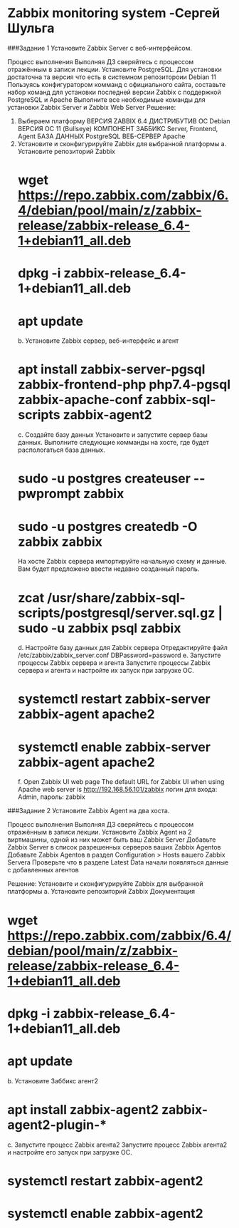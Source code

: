 # Zabbix monitoring system -Сергей Шульга


###Задание 1
Установите Zabbix Server с веб-интерфейсом.

Процесс выполнения
Выполняя ДЗ сверяйтесь с процессом отражённым в записи лекции.
Установите PostgreSQL. Для установки достаточна та версия что есть в системном репозитороии Debian 11
Пользуясь конфигуратором комманд с официального сайта, составьте набор команд для установки последней версии Zabbix с поддержкой PostgreSQL и Apache
Выполните все необходимые команды для установки Zabbix Server и Zabbix Web Server
Решение:

1. Выбераем платформу
   ВЕРСИЯ ZABBIX 6.4
   ДИСТРИБУТИВ ОС Debian
   ВЕРСИЯ ОС 11 (Bullseye)
   КОМПОНЕНТ ЗАББИКС Server, Frontend, Agent
   БАЗА ДАННЫХ PostgreSQL
   ВЕБ-СЕРВЕР Apache
2. Установите и сконфигурируйте Zabbix для выбранной платформы
   a. Установите репозиторий Zabbix
   # wget https://repo.zabbix.com/zabbix/6.4/debian/pool/main/z/zabbix-release/zabbix-release_6.4-1+debian11_all.deb
   # dpkg -i zabbix-release_6.4-1+debian11_all.deb
   # apt update
   b. Установите Zabbix сервер, веб-интерфейс и агент
   # apt install zabbix-server-pgsql zabbix-frontend-php php7.4-pgsql zabbix-apache-conf zabbix-sql-scripts zabbix-agent2
   c. Создайте базу данных
   Установите и запустите сервер базы данных.
   Выполните следующие комманды на хосте, где будет распологаться база данных.
   # sudo -u postgres createuser --pwprompt zabbix
   # sudo -u postgres createdb -O zabbix zabbix
   На хосте Zabbix сервера импортируйте начальную схему и данные. Вам будет предложено ввести недавно созданный пароль.
   # zcat /usr/share/zabbix-sql-scripts/postgresql/server.sql.gz | sudo -u zabbix psql zabbix
   d. Настройте базу данных для Zabbix сервера
   Отредактируйте файл /etc/zabbix/zabbix_server.conf
   DBPassword=password
   e. Запустите процессы Zabbix сервера и агента
   Запустите процессы Zabbix сервера и агента и настройте их запуск при загрузке ОС.
   # systemctl restart zabbix-server zabbix-agent apache2
   # systemctl enable zabbix-server zabbix-agent apache2
   f. Open Zabbix UI web page
   The default URL for Zabbix UI when using Apache web server is http://192.168.56.101/zabbix
   логин для входа: Admin, пароль: zabbix 
   
###Задание 2
Установите Zabbix Agent на два хоста.

Процесс выполнения
Выполняя ДЗ сверяйтесь с процессом отражённым в записи лекции.
Установите Zabbix Agent на 2 виртмашины, одной из них может быть ваш Zabbix Server
Добавьте Zabbix Server в список разрешенных серверов ваших Zabbix Agentов
Добавьте Zabbix Agentов в раздел Configuration > Hosts вашего Zabbix Servera
Проверьте что в разделе Latest Data начали появляться данные с добавленных агентов

Решение:
Установите и сконфигурируйте Zabbix для выбранной платформы
a. Установите репозиторий Zabbix
Документация
# wget https://repo.zabbix.com/zabbix/6.4/debian/pool/main/z/zabbix-release/zabbix-release_6.4-1+debian11_all.deb
# dpkg -i zabbix-release_6.4-1+debian11_all.deb
# apt update
b. Установите Заббикс aгент2
# apt install zabbix-agent2 zabbix-agent2-plugin-*
c. Запустите процесс Zabbix агента2
Запустите процесс Zabbix агента2 и настройте его запуск при загрузке ОС.

# systemctl restart zabbix-agent2
# systemctl enable zabbix-agent2


